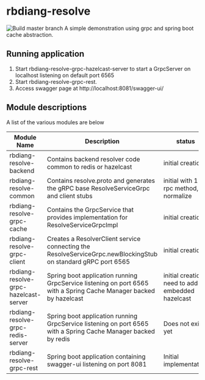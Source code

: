 # rbdiang-resolve
![Build master branch](https://github.com/rbdiang/rbdiang-resolve/actions/workflows/maven.yml/badge.svg)
A simple demonstration using grpc and spring boot cache abstraction.

## Running application

1. Start rbdiang-resolve-grpc-hazelcast-server to start a GrpcServer on localhost listening on default port 6565
2. Start rbdiang-resolve-grpc-rest.
3. Access swagger page at
    http://localhost:8081/swagger-ui/

## Module descriptions

A list of the various modules are below

| Module Name | Description | status |
| ---- | ---- | ---- |
| rbdiang-resolve-backend | Contains backend resolver code common to redis or hazelcast | initial creation |
| rbdiang-resolve-common | Contains resolve.proto and generates the gRPC base ResolveServiceGrpc and client stubs | initial with 1 rpc method, normalize |
| rbdiang-resolve-grpc-cache | Contains the GrpcService that provides implementation for ResolveServiceGrpcImpl  | initial creation |
| rbdiang-resolve-grpc-client | Creates a ResolverClient service connecting the ResolveServiceGrpc.newBlockingStub on standard gRPC port 6565  | initial creation |
| rbdiang-resolve-grpc-hazelcast-server | Spring boot application running GrpcService listening on port 6565 with a Spring Cache Manager backed by hazelcast  | initial creation, need to add embedded hazelcast |
| rbdiang-resolve-grpc-redis-server | Spring boot application running GrpcService listening on port 6565 with a Spring Cache Manager backed by redis  | Does not exist yet |
| rbdiang-resolve-grpc-rest | Spring boot application containing swagger-ui listening on port 8081  | Initial implementation |
